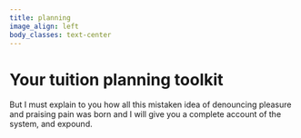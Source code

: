 ```yaml
---
title: planning
image_align: left
body_classes: text-center
---
```


<div class="position_relative">
    <div class="container">
    <div class="align_center">
		<h1 class="margin_center mb">Your tuition planning toolkit</h1>
		<p class="margin_center mb4 normal_font">But I must explain to you how all this mistaken idea of denouncing pleasure and praising pain was born and I will give you a complete account of the system, and expound.</p>
		</div>
  </div>
    </div>

